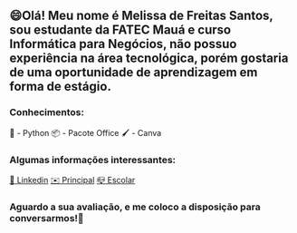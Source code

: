 ##  😄Olá! Meu nome é Melissa de Freitas Santos, sou estudante da FATEC Mauá e curso Informática para Negócios, não possuo experiência na área tecnológica, porém gostaria de uma oportunidade de aprendizagem em forma de estágio.

### **Conhecimentos:**
🐍 - Python
📦 - Pacote Office
🖌️ - Canva

### **Algumas informações interessantes:**

[🔗 Linkedin](https://www.linkedin.com/in/melissa-de-freitas-santos-154b34149/)
[✉️ Principal](melissa.mf29@gmail.com)
[📪 Escolar](melissa.santos10@fatec.sp.gov.br)

### **Aguardo a sua avaliação, e me coloco a disposição para conversarmos!🙂**
